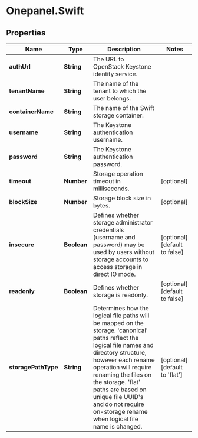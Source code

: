 # Onepanel.Swift

## Properties
Name | Type | Description | Notes
------------ | ------------- | ------------- | -------------
**authUrl** | **String** | The URL to OpenStack Keystone identity service. | 
**tenantName** | **String** | The name of the tenant to which the user belongs. | 
**containerName** | **String** | The name of the Swift storage container. | 
**username** | **String** | The Keystone authentication username. | 
**password** | **String** | The Keystone authentication password. | 
**timeout** | **Number** | Storage operation timeout in milliseconds. | [optional] 
**blockSize** | **Number** | Storage block size in bytes. | [optional] 
**insecure** | **Boolean** | Defines whether storage administrator credentials (username and password) may be used by users without storage accounts to access storage in direct IO mode.  | [optional] [default to false]
**readonly** | **Boolean** | Defines whether storage is readonly. | [optional] [default to false]
**storagePathType** | **String** | Determines how the logical file paths will be mapped on the storage. &#39;canonical&#39; paths reflect the logical file names and directory structure, however each rename operation will require renaming the files on the storage. &#39;flat&#39; paths are based on unique file UUID&#39;s and do not require on-storage rename when logical file name is changed.  | [optional] [default to &#39;flat&#39;]


